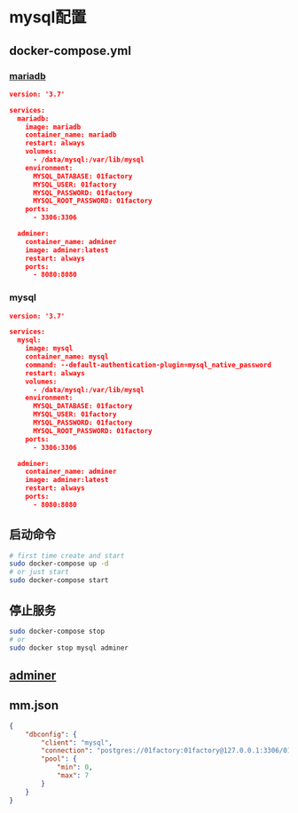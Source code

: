 # mysql配置

## docker-compose.yml

### [mariadb](https://mariadb.org/)

```json
version: '3.7'

services:
  mariadb:
    image: mariadb
    container_name: mariadb
    restart: always
    volumes:
      - /data/mysql:/var/lib/mysql
    environment:
      MYSQL_DATABASE: 01factory
      MYSQL_USER: 01factory
      MYSQL_PASSWORD: 01factory
      MYSQL_ROOT_PASSWORD: 01factory
    ports:
      - 3306:3306

  adminer:
    container_name: adminer
    image: adminer:latest
    restart: always
    ports:
      - 8080:8080
```

### mysql

```json
version: '3.7'

services:
  mysql:
    image: mysql
    container_name: mysql
    command: --default-authentication-plugin=mysql_native_password
    restart: always
    volumes:
      - /data/mysql:/var/lib/mysql
    environment:
      MYSQL_DATABASE: 01factory
      MYSQL_USER: 01factory
      MYSQL_PASSWORD: 01factory
      MYSQL_ROOT_PASSWORD: 01factory
    ports:
      - 3306:3306

  adminer:
    container_name: adminer
    image: adminer:latest
    restart: always
    ports:
      - 8080:8080
```

## 启动命令

```bash
# first time create and start
sudo docker-compose up -d
# or just start
sudo docker-compose start
```

## 停止服务

```bash
sudo docker-compose stop
# or
sudo docker stop mysql adminer
```

## [adminer](http://127.0.0.1:8080/?pgsql=mysql&username=dfactory&db=dfactory)

## mm.json

```json
{
	"dbconfig": {
		"client": "mysql",
		"connection": "postgres://01factory:01factory@127.0.0.1:3306/01factory",
		"pool": {
			"min": 0,
			"max": 7
		}
	}
}
```
